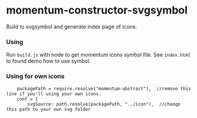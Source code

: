 # momentum-constructor-svgsymbol
Build to svgsymbol and generate index page of icons.

### Using
Run `build.js` with node to get momentum icons symbol file.
See `index.html` to found demo how to use symbol.

### Using for own icons
```
    packagePath = require.resolve("momentum-abstract"),  //remove this line if you'll using your own icons.
    conf = {
        svgSource: path.resolve(packagePath, "../icon"),  //change this path to your own svg folder
```
